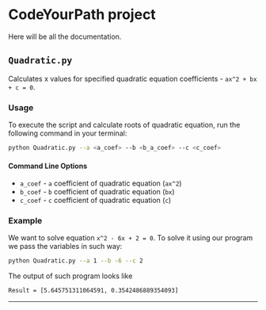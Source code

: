 # CodeYourPath project

Here will be all the documentation.

## `Quadratic.py`
Calculates x values for specified quadratic 
equation coefficients - `ax^2 + bx + c = 0`. 
### Usage
To execute the script and calculate roots of quadratic
equation, run the following command in your terminal:
```bash
python Quadratic.py --a <a_coef> --b <b_a_coef> --c <c_coef> 
```
#### Command Line Options
- `a_coef` - `a` coefficient of quadratic equation (`ax^2`)
- `b_coef` - `b` coefficient of quadratic equation (`bx`)
- `c_coef` - `c` coefficient of quadratic equation (`c`)

### Example
We want to solve equation `x^2 - 6x + 2 = 0`. To solve it
using our program we pass the variables in such way:
```bash
python Quadratic.py --a 1 --b -6 --c 2
```
The output of such program looks like 
```bash
Result = [5.645751311064591, 0.3542486889354093]
```

---